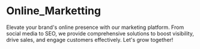 # Online_Marketting
Elevate your brand's online presence with our marketing platform. From social media to SEO, we provide comprehensive solutions to boost visibility, drive sales, and engage customers effectively. Let's grow together!
